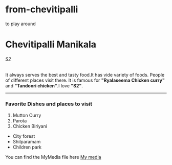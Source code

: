 # from-chevitipalli
to play around
# Chevitipalli Manikala
###### S2
It always serves the best and tasty food.It has vide variety of foods. People of different places visit there. It is famous for **"Ryalaseema Chicken curry"** and **"Tandoori chicken"**.I love **"S2"**.

---

### Favorite Dishes and places to visit
1. Mutton Curry
2. Parota
3. Chicken Biriyani

- City forest
- Shilparamam
- Children park

You can find the MyMedia file here [My media](MyMedia.md)
